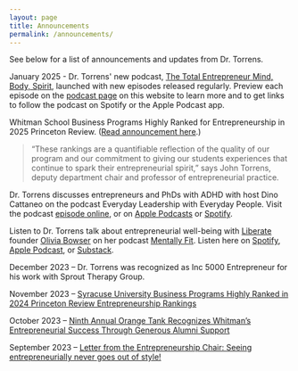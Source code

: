 ```yaml
---
layout: page
title: Announcements
permalink: /announcements/
---
```


See below for a list of announcements and updates from Dr. Torrens.

January 2025 - Dr. Torrens' new podcast, [The Total Entrepreneur Mind, Body, Spirit](https://johnmtorrens.com/podcast/), launched with new episodes released regularly. Preview each episode on the [podcast page](https://johnmtorrens.com/podcast/) on this website to learn more and to get links to follow the podcast on Spotify or the Apple Podcast app.

Whitman School Business Programs Highly Ranked for Entrepreneurship in 2025 Princeton Review. ([Read announcement here](https://news.syr.edu/blog/2024/11/15/whitman-school-business-programs-highly-ranked-for-entrepreneurship-in-2025-princeton-review/).)
> “These rankings are a quantifiable reflection of the quality of our program and our commitment to giving our students experiences that continue to spark their entrepreneurial spirit,” says John Torrens, deputy department chair and professor of entrepreneurial practice.

Dr. Torrens discusses entrepreneurs and PhDs with ADHD with host Dino Cattaneo on the podcast Everyday Leadership with Everyday People. Visit the podcast [episode online](https://al4ep.notion.site/Episode-152-John-Torrens-35bc271052164b36b68a0e4444ddf889
), or on [Apple Podcasts](https://apple.co/3AnV2YM) or [Spotify](https://spoti.fi/4dCpUmC).

Listen to Dr. Torrens talk about entrepreneurial well-being with [Liberate](https://www.liberatestudio.com/) founder [Olivia Bowser](https://www.liberatestudio.com/liv/) on her podcast [Mentally Fit](https://open.spotify.com/show/5M4nS0V48uA1ZBX3iK6rdx). Listen here on [Spotify](https://open.spotify.com/episode/5miiTn1wRXn19iA1rjdmAk?si=v2vkBa96TNusSp5VPLyDlA&nd=1&dlsi=7c28cb1a956944a2), [Apple Podcast](https://podcasts.apple.com/us/podcast/ep-11-succeeding-in-business-without-sacrificing-health/id1744033159?i=1000661643944), or [Substack](https://livliberated.substack.com/p/ep-11-succeeding-in-business-without).

December 2023 – Dr. Torrens was recognized as Inc 5000 Entrepreneur for his work with Sprout Therapy Group.

November 2023 – [Syracuse University Business Programs Highly Ranked in 2024 Princeton Review Entrepreneurship Rankings](https://whitman.syracuse.edu/about/newsroom/whitman-news/news-detail/2023/11/20/syracuse-university-business-programs-highly-ranked-in-2024-princeton-review-entrepreneurship-rankings)

October 2023 – [Ninth Annual Orange Tank Recognizes Whitman’s Entrepreneurial Success Through Generous Alumni Support](https://whitman.syracuse.edu/about/newsroom/whitman-news/news-detail/2023/10/05/ninth-annual-orange-tank-recognizes-whitman-s-entrepreneurial-success-through-generous-alumni-support)

September 2023 – [Letter from the Entrepreneurship Chair: Seeing entrepreneurially never goes out of style!](https://whitman.syracuse.edu/about/newsroom/whitman-news/news-detail/2023/09/11/letter-from-the-entrepreneurship-chair-seeing-entrepreneurially-never-goes-out-of-style!)


